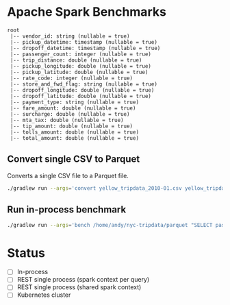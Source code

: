 # Apache Spark Benchmarks


```
root
 |-- vendor_id: string (nullable = true)
 |-- pickup_datetime: timestamp (nullable = true)
 |-- dropoff_datetime: timestamp (nullable = true)
 |-- passenger_count: integer (nullable = true)
 |-- trip_distance: double (nullable = true)
 |-- pickup_longitude: double (nullable = true)
 |-- pickup_latitude: double (nullable = true)
 |-- rate_code: integer (nullable = true)
 |-- store_and_fwd_flag: string (nullable = true)
 |-- dropoff_longitude: double (nullable = true)
 |-- dropoff_latitude: double (nullable = true)
 |-- payment_type: string (nullable = true)
 |-- fare_amount: double (nullable = true)
 |-- surcharge: double (nullable = true)
 |-- mta_tax: double (nullable = true)
 |-- tip_amount: double (nullable = true)
 |-- tolls_amount: double (nullable = true)
 |-- total_amount: double (nullable = true)

```

## Convert single CSV to Parquet

Converts a single CSV file to a Parquet file.

```bash
./gradlew run --args='convert yellow_tripdata_2010-01.csv yellow_tripdata_2010-01.parquet'
```

## Run in-process benchmark

```bash
./gradlew run --args='bench /home/andy/nyc-tripdata/parquet "SELECT passenger_count, MIN(fare_amount), MAX(fare_amount) FROM tripdata GROUP BY passenger_count"'
```

# Status

- [ ] In-process
- [ ] REST single process (spark context per query)
- [ ] REST single process (shared spark context)
- [ ] Kubernetes cluster